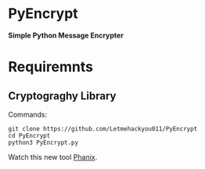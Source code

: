 # PyEncrypt

**Simple Python Message Encrypter**

# Requiremnts 
## Cryptograghy Library ##
Commands:
```
git clone https://github.com/Letmehackyou011/PyEncrypt
cd PyEncrypt
python3 PyEncrypt.py
```

Watch this new tool [Phanix](https://github.com/Letmehackyou011/Phanix).

